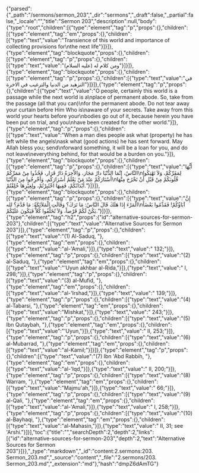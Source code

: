 {"parsed":{"_path":"/sermons/sermon_203","_dir":"sermons","_draft":false,"_partial":false,"_locale":"","title":"Sermon 203","description":null,"body":{"type":"root","children":[{"type":"element","tag":"p","props":{},"children":[{"type":"element","tag":"em","props":{},"children":[{"type":"text","value":"Transience of this world and importance of collecting provisions for\nthe next life"}]}]},{"type":"element","tag":"blockquote","props":{},"children":[{"type":"element","tag":"p","props":{},"children":[{"type":"text","value":"ومن كلام له (عليه السلام)"}]}]},{"type":"element","tag":"blockquote","props":{},"children":[{"type":"element","tag":"p","props":{},"children":[{"type":"text","value":"في التزهيد من الدنيا والترغيب في الاخرة"}]}]},{"type":"element","tag":"p","props":{},"children":[{"type":"text","value":"O people, certainly this world is a passage while the next world is a\nplace of permanent abode. So, take from the passage (all that you can)\nfor the permanent abode. Do not tear away your curtain before Him Who is\naware of your secrets. Take away from this world your hearts before your\nbodies go out of it, because herein you have been put on trial, and you\nhave been created for the other world."}]},{"type":"element","tag":"p","props":{},"children":[{"type":"text","value":"When a man dies people ask what (property) he has left while the angels\nask what (good actions) he has sent forward. May Allah bless you; send\nforward something, it will be a loan for you, and do not leave\neverything behind, for that would be a burden on you."}]},{"type":"element","tag":"blockquote","props":{},"children":[{"type":"element","tag":"p","props":{},"children":[{"type":"text","value":"أَيُّهَا النَّاسُ، إِنَّمَا الدُّنْيَا دارُ مَجَاز، وَالاْخِرَةُ دَارُ قَرَار، فَخُذُوا مِنْ مَمَرِّكُمْ\nلِمَقَرِّكُمْ، وَلاَ تَهْتِكُوا أَسْتَارَكُمْ عِنْدَ مَنْ يَعْلَمُ أَسْرَارَكُم، وَأَخْرِجُوا مِنَ الدُّنْيَا\nقُلُوبَكُمْ مِنْ قَبْلِ أَنْ تَخْرُجَ مِنْهَا أَبْدَانُكُمْ، فَفِيهَا اخْتُبِرْتُمْ، ولِغِيْرِهَا خُلِقْتُمْ."}]}]},{"type":"element","tag":"blockquote","props":{},"children":[{"type":"element","tag":"p","props":{},"children":[{"type":"text","value":"إِنَّ الْمَرْءَ إِذَا هَلَكَ قَالَ النَّاسُ: مَا تَرَكَ؟ وَقَالَتِ الْمَلاَئِكَةُ: مَا قَدَّمَ؟ لله\nآبَاؤُكُمْ! فَقَدِّمُوا بَعْضَاً يَكُنْ لَكُمْ قَرْضاً، وَلاَ تُخَلِّفُوا كُلاًّ فَيَكُونَ عَلَيْكُمْ."}]}]},{"type":"element","tag":"h2","props":{"id":"alternative-sources-for-sermon-203"},"children":[{"type":"text","value":"Alternative Sources for Sermon 203"}]},{"type":"element","tag":"p","props":{},"children":[{"type":"text","value":"(1) Al-Saduq, "},{"type":"element","tag":"em","props":{},"children":[{"type":"text","value":"al-'Amali,"}]},{"type":"text","value":" 132;"}]},{"type":"element","tag":"p","props":{},"children":[{"type":"text","value":"(2) al-Saduq, "},{"type":"element","tag":"em","props":{},"children":[{"type":"text","value":"'Uyun akhbar al-Rida,"}]},{"type":"text","value":" I, 298;"}]},{"type":"element","tag":"p","props":{},"children":[{"type":"text","value":"(3) al-Mufid, "},{"type":"element","tag":"em","props":{},"children":[{"type":"text","value":"al-'Irshad,"}]},{"type":"text","value":" 139;"}]},{"type":"element","tag":"p","props":{},"children":[{"type":"text","value":"(4) al-Tabarsi, "},{"type":"element","tag":"em","props":{},"children":[{"type":"text","value":"Mishkat,"}]},{"type":"text","value":" 243;"}]},{"type":"element","tag":"p","props":{},"children":[{"type":"text","value":"(5) Ibn Qutaybah, "},{"type":"element","tag":"em","props":{},"children":[{"type":"text","value":"'Uyun,"}]},{"type":"text","value":" II, 253;"}]},{"type":"element","tag":"p","props":{},"children":[{"type":"text","value":"(6) al-Mubarrad, "},{"type":"element","tag":"em","props":{},"children":[{"type":"text","value":"al-Kamil;"}]}]},{"type":"element","tag":"p","props":{},"children":[{"type":"text","value":"(7) Ibn 'Abd Rabbih, "},{"type":"element","tag":"em","props":{},"children":[{"type":"text","value":"al-'Iqd,"}]},{"type":"text","value":" II, 200;"}]},{"type":"element","tag":"p","props":{},"children":[{"type":"text","value":"(8) Warram, "},{"type":"element","tag":"em","props":{},"children":[{"type":"text","value":"Majmu'ah,"}]},{"type":"text","value":" 66;"}]},{"type":"element","tag":"p","props":{},"children":[{"type":"text","value":"(9) al-Qali, "},{"type":"element","tag":"em","props":{},"children":[{"type":"text","value":"al-'Amali,"}]},{"type":"text","value":" I, 258;"}]},{"type":"element","tag":"p","props":{},"children":[{"type":"text","value":"(10) al-Bayhaqi, "},{"type":"element","tag":"em","props":{},"children":[{"type":"text","value":"al-Mahasin,"}]},{"type":"text","value":" II, 31; see 'Arshi."}]}],"toc":{"title":"","searchDepth":2,"depth":2,"links":[{"id":"alternative-sources-for-sermon-203","depth":2,"text":"Alternative Sources for Sermon 203"}]}},"_type":"markdown","_id":"content:2.sermons:203. Sermon_203.md","_source":"content","_file":"2.sermons/203. Sermon_203.md","_extension":"md"},"hash":"dmpZ6dAmTG"}